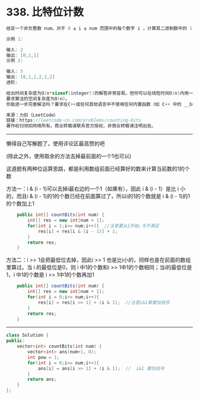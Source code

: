 # 338. 比特位计数

```c++
给定一个非负整数 num。对于 0 ≤ i ≤ num 范围中的每个数字 i ，计算其二进制数中的 1 的数目并将它们作为数组返回。

示例 1:

输入: 2
输出: [0,1,1]
示例 2:

输入: 5
输出: [0,1,1,2,1,2]
进阶:

给出时间复杂度为O(n*sizeof(integer))的解答非常容易。但你可以在线性时间O(n)内用一趟扫描做到吗？
要求算法的空间复杂度为O(n)。
你能进一步完善解法吗？要求在C++或任何其他语言中不使用任何内置函数（如 C++ 中的 __builtin_popcount）来执行此操作。

来源：力扣（LeetCode）
链接：https://leetcode-cn.com/problems/counting-bits
著作权归领扣网络所有。商业转载请联系官方授权，非商业转载请注明出处。
```

---

懒得自己写解题了，使用评论区最高赞的吧

(除此之外，使用取余的方法去掉最前面的一个1也可以)

这道题有两种位运算思路，都是利用数组前面已经算好的数来计算当前数的1的个数

方法一：i & (i - 1)可以去掉i最右边的一个1（如果有），因此 i & (i - 1）是比 i 小的，而且i & (i - 1)的1的个数已经在前面算过了，所以i的1的个数就是 i & (i - 1)的1的个数加上1

```java
    public int[] countBits(int num) {
        int[] res = new int[num + 1];
        for(int i = 1;i<= num;i++){  //注意要从1开始，0不满足
            res[i] = res[i & (i - 1)] + 1;
        }
        return res;
    }

```

方法二：i >> 1会把最低位去掉，因此i >> 1 也是比i小的，同样也是在前面的数组里算过。当 i 的最低位是0，则 i 中1的个数和i >> 1中1的个数相同；当i的最低位是1，i 中1的个数是 i >> 1中1的个数再加1

```java
    public int[] countBits(int num) {
        int[] res = new int[num + 1];
        for(int i = 0;i<= num;i++){
            res[i] = res[i >> 1] + (i & 1);  //注意i&1需要加括号
        }
        return res;
    }
```

---

```c++
class Solution {
public:
	vector<int> countBits(int num) {
		vector<int> ans(num+1, 0);
		int pow = 1;
		for(int i = 0;i<= num;i++){
            ans[i] = ans[i >> 1] + (i & 1);  //  i&1 要加括号
        }
		return ans;
	}
};

```